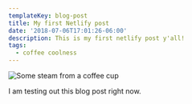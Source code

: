 ```yaml
---
templateKey: blog-post
title: My first Netlify post
date: '2018-07-06T17:01:26-06:00'
description: This is my first netlify post y'all!
tags:
  - coffee coolness
---
```

![Some steam from a coffee cup](/img/products-full-width.jpg)

I am testing out this blog post right now.
